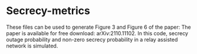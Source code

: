 # Secrecy-metrics
These files can be used to generate Figure 3 and Figure 6 of the paper:
The paper is available for free download: arXiv:2110.11102. 
In this code, secrecy outage probability and non-zero secrecy probability in a relay assisted network is simulated.
